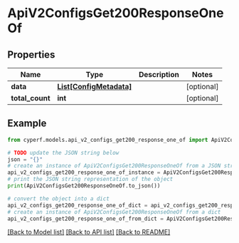 # ApiV2ConfigsGet200ResponseOneOf


## Properties

Name | Type | Description | Notes
------------ | ------------- | ------------- | -------------
**data** | [**List[ConfigMetadata]**](ConfigMetadata.md) |  | [optional] 
**total_count** | **int** |  | [optional] 

## Example

```python
from cyperf.models.api_v2_configs_get200_response_one_of import ApiV2ConfigsGet200ResponseOneOf

# TODO update the JSON string below
json = "{}"
# create an instance of ApiV2ConfigsGet200ResponseOneOf from a JSON string
api_v2_configs_get200_response_one_of_instance = ApiV2ConfigsGet200ResponseOneOf.from_json(json)
# print the JSON string representation of the object
print(ApiV2ConfigsGet200ResponseOneOf.to_json())

# convert the object into a dict
api_v2_configs_get200_response_one_of_dict = api_v2_configs_get200_response_one_of_instance.to_dict()
# create an instance of ApiV2ConfigsGet200ResponseOneOf from a dict
api_v2_configs_get200_response_one_of_from_dict = ApiV2ConfigsGet200ResponseOneOf.from_dict(api_v2_configs_get200_response_one_of_dict)
```
[[Back to Model list]](../README.md#documentation-for-models) [[Back to API list]](../README.md#documentation-for-api-endpoints) [[Back to README]](../README.md)


